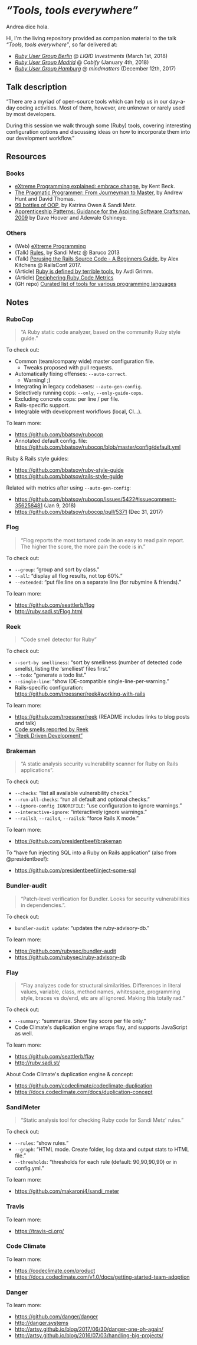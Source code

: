 # *“Tools, tools everywhere”*

Andrea dice hola.

Hi, I'm the living repository provided as companion material to the talk *“Tools, tools everywhere”*, so far delivered at:

- *[Ruby User Group Berlin](http://http://berlin.onruby.de/topics/tools-tools-everywhere-572)* @ *LIQID Investments* (March 1st, 2018)
- *[Ruby User Group Madrid](http://www.madridrb.com/topics/tools-tools-everywhere-573)* @ *Cabify* (January 4th, 2018)
- *[Ruby User Group Hamburg](http://hamburg.onruby.de/topics/tools-tools-everywhere-571)* @ *mindmatters* (December 12th, 2017)

## Talk description

“There are a myriad of open-source tools which can help us in our day-a-day coding activities.  Most of them, however, are unknown or rarely used by most developers.

During this session we walk through some (Ruby) tools, covering interesting configuration options and discussing ideas on how to incorporate them into our development workflow.”

## Resources

### Books

- [eXtreme Programming explained: embrace change](https://www.amazon.com/Extreme-Programming-Explained-Embrace-Change/dp/0321278658), by Kent Beck.
- [The Pragmatic Programmer: From Journeyman to Master](https://www.amazon.com/Pragmatic-Programmer-Journeyman-Master/dp/020161622X), by Andrew Hunt and David Thomas.
- [99 bottles of OOP](https://www.sandimetz.com/99bottles/), by Katrina Owen & Sandi Metz.
- [Apprenticeship Patterns: Guidance for the Aspiring Software Craftsman, 2009](https://www.amazon.de/Apprenticeship-Patterns-Guidance-Aspiring-Craftsman/dp/0596518382) by Dave Hoover and Adewale Oshineye.

### Others

- (Web) [eXtreme Programming](http://extremeprogramming.org)
- (Talk) [Rules](https://youtu.be/npOGOmkxuio), by Sandi Metz @ Baruco 2013
- (Talk) [Perusing the Rails Source Code - A Beginners Guide](https://www.youtube.com/watch?v=Q_MpGRfnY5s), by Alex Kitchens @ RailsConf 2017.
- (Article) [Ruby is defined by terrible tools](http://www.virtuouscode.com/2015/07/08/ruby-is-defined-by-terrible-tools/), by Avdi Grimm.
- (Article) [Deciphering Ruby Code Metrics](https://codeclimate.com/blog/deciphering-ruby-code-metrics/)
- (GH repo) [Curated list of tools for various programming languages](https://github.com/mre/awesome-static-analysis)

## Notes

### RuboCop

> “A Ruby static code analyzer, based on the community Ruby style guide.”

To check out:

- Common (team/company wide) master configuration file.
  - Tweaks proposed with pull requests.
- Automatically fixing offenses: `--auto-correct`.
  - Warning! ;)
- Integrating in legacy codebases: `--auto-gen-config`.
- Selectively running cops: `--only`, `--only-guide-cops`.
- Excluding concrete cops: per line / per file.
- Rails-specific support.
- Integrable with development workflows (local, CI...).

To learn more:

- https://github.com/bbatsov/rubocop
- Annotated default config. file: https://github.com/bbatsov/rubocop/blob/master/config/default.yml

Ruby & Rails style guides:

- https://github.com/bbatsov/ruby-style-guide
- https://github.com/bbatsov/rails-style-guide

Related with metrics after using `--auto-gen-config`:

- https://github.com/bbatsov/rubocop/issues/5422#issuecomment-356258481 (Jan 9, 2018)
- https://github.com/bbatsov/rubocop/pull/5371 (Dec 31, 2017)

### Flog

> “Flog reports the most tortured code in an easy to read pain report. The higher the score, the more pain the code is in.”

To check out:

- `--group`: “group and sort by class.”
- `--all`: “display all flog results, not top 60%.”
- `--extended`: “put file:line on a separate line (for rubymine & friends).”

To learn more:

- https://github.com/seattlerb/flog
- http://ruby.sadi.st/Flog.html

### Reek

> “Code smell detector for Ruby”

To check out:

- `--sort-by smelliness`: “sort by smelliness (number of detected code smells), listing the ‘smelliest’ files first.”
- `--todo`: “generate a todo list.”
- `--single-line`: “show IDE-compatible single-line-per-warning.”
- Rails-specific configuration: https://github.com/troessner/reek#working-with-rails

To learn more:

- https://github.com/troessner/reek (README includes links to blog posts and talk)
- [Code smells reported by Reek](https://github.com/troessner/reek/blob/master/docs/Code-Smells.md)
- [“Reek Driven Development”](https://github.com/troessner/reek/blob/master/docs/Reek-Driven-Development.md)

### Brakeman

> “A static analysis security vulnerability scanner for Ruby on Rails applications”.

To check out:

- `--checks`: “list all available vulnerability checks.”
- `--run-all-checks`: “run all default and optional checks.”
- `--ignore-config IGNOREFILE`: “use configuration to ignore warnings.”
- `--interactive-ignore`: “interactively ignore warnings.”
- `--rails3`, `--rails4`, `--rails5`: “force Rails X mode.”

To learn more:

- https://github.com/presidentbeef/brakeman

To “have fun injecting SQL into a Ruby on Rails application” (also from @presidentbeef):

- https://github.com/presidentbeef/inject-some-sql

### Bundler-audit

> “Patch-level verification for Bundler. Looks for security vulnerabilities in dependencies.”.

To check out:

- `bundler-audit update`: “updates the ruby-advisory-db.”

To learn more:

- https://github.com/rubysec/bundler-audit
- https://github.com/rubysec/ruby-advisory-db

### Flay

> “Flay analyzes code for structural similarities. Differences in literal values, variable, class, method names, whitespace, programming style, braces vs do/end, etc are all ignored. Making this totally rad.”

To check out:

- `--summary`: “summarize. Show flay score per file only.”
- Code Climate's duplication engine wraps flay, and supports JavaScript as well.

To learn more:

- https://github.com/seattlerb/flay
- http://ruby.sadi.st/

About Code Climate's duplication engine & concept:

- https://github.com/codeclimate/codeclimate-duplication
- https://docs.codeclimate.com/docs/duplication-concept

### SandiMeter

> “Static analysis tool for checking Ruby code for Sandi Metz' rules.”

To check out:

- `--rules`: “show rules.”
- `--graph`: “HTML mode. Create folder, log data and output stats to HTML file.”
- `--thresholds`: “thresholds for each rule (default: 90,90,90,90) or in config.yml.”

To learn more:

- https://github.com/makaroni4/sandi_meter

### Travis

To learn more:

- https://travis-ci.org/

### Code Climate

To learn more:

- https://codeclimate.com/product
- https://docs.codeclimate.com/v1.0/docs/getting-started-team-adoption

### Danger

To learn more:

- https://github.com/danger/danger
- http://danger.systems
- http://artsy.github.io/blog/2017/06/30/danger-one-oh-again/
- http://artsy.github.io/blog/2016/07/03/handling-big-projects/

